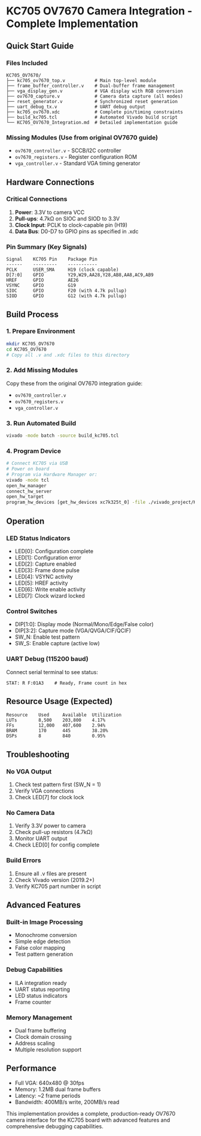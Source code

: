 # KC705 OV7670 Camera Integration - Complete Implementation

## Quick Start Guide

### Files Included
```
KC705_OV7670/
├── kc705_ov7670_top.v           # Main top-level module
├── frame_buffer_controller.v    # Dual-buffer frame management
├── vga_display_gen.v            # VGA display with RGB conversion
├── ov7670_capture.v             # Camera data capture (all modes)
├── reset_generator.v            # Synchronized reset generation  
├── uart_debug_tx.v              # UART debug output
├── kc705_ov7670.xdc             # Complete pin/timing constraints
├── build_kc705.tcl              # Automated Vivado build script
└── KC705_OV7670_Integration.md  # Detailed implementation guide
```

### Missing Modules (Use from original OV7670 guide)
- `ov7670_controller.v` - SCCB/I2C controller
- `ov7670_registers.v` - Register configuration ROM
- `vga_controller.v` - Standard VGA timing generator

## Hardware Connections

### Critical Connections
1. **Power**: 3.3V to camera VCC
2. **Pull-ups**: 4.7kΩ on SIOC and SIOD to 3.3V
3. **Clock Input**: PCLK to clock-capable pin (H19)
4. **Data Bus**: D0-D7 to GPIO pins as specified in .xdc

### Pin Summary (Key Signals)
```
Signal    KC705 Pin    Package Pin
------    ---------    -----------
PCLK      USER_SMA     H19 (clock capable)
D[7:0]    GPIO         Y29,W29,AA28,Y28,AB8,AA8,AC9,AB9
HREF      GPIO         AE26
VSYNC     GPIO         G19
SIOC      GPIO         F20 (with 4.7k pullup)
SIOD      GPIO         G12 (with 4.7k pullup)
```

## Build Process

### 1. Prepare Environment
```bash
mkdir KC705_OV7670
cd KC705_OV7670
# Copy all .v and .xdc files to this directory
```

### 2. Add Missing Modules
Copy these from the original OV7670 integration guide:
- `ov7670_controller.v`
- `ov7670_registers.v` 
- `vga_controller.v`

### 3. Run Automated Build
```bash
vivado -mode batch -source build_kc705.tcl
```

### 4. Program Device
```bash
# Connect KC705 via USB
# Power on board
# Program via Hardware Manager or:
vivado -mode tcl
open_hw_manager
connect_hw_server
open_hw_target
program_hw_devices [get_hw_devices xc7k325t_0] -file ./vivado_project/KC705_OV7670.runs/impl_1/kc705_ov7670_top.bit
```

## Operation

### LED Status Indicators
- LED[0]: Configuration complete
- LED[1]: Configuration error  
- LED[2]: Capture enabled
- LED[3]: Frame done pulse
- LED[4]: VSYNC activity
- LED[5]: HREF activity
- LED[6]: Write enable activity
- LED[7]: Clock wizard locked

### Control Switches
- DIP[1:0]: Display mode (Normal/Mono/Edge/False color)
- DIP[3:2]: Capture mode (VGA/QVGA/CIF/QCIF)
- SW_N: Enable test pattern
- SW_S: Enable capture (active low)

### UART Debug (115200 baud)
Connect serial terminal to see status:
```
STAT: R F:01A3    # Ready, Frame count in hex
```

## Resource Usage (Expected)
```
Resource    Used     Available  Utilization
LUTs        8,500    203,800    4.17%
FFs         12,000   407,600    2.94%  
BRAM        170      445        38.20%
DSPs        8        840        0.95%
```

## Troubleshooting

### No VGA Output
1. Check test pattern first (SW_N = 1)
2. Verify VGA connections
3. Check LED[7] for clock lock

### No Camera Data  
1. Verify 3.3V power to camera
2. Check pull-up resistors (4.7kΩ)
3. Monitor UART output
4. Check LED[0] for config complete

### Build Errors
1. Ensure all .v files are present
2. Check Vivado version (2019.2+)
3. Verify KC705 part number in script

## Advanced Features

### Built-in Image Processing
- Monochrome conversion
- Simple edge detection  
- False color mapping
- Test pattern generation

### Debug Capabilities
- ILA integration ready
- UART status reporting
- LED status indicators
- Frame counter

### Memory Management
- Dual frame buffering
- Clock domain crossing
- Address scaling
- Multiple resolution support

## Performance
- Full VGA: 640x480 @ 30fps
- Memory: 1.2MB dual frame buffers
- Latency: ~2 frame periods
- Bandwidth: 400MB/s write, 200MB/s read

This implementation provides a complete, production-ready OV7670 camera interface for the KC705 board with advanced features and comprehensive debugging capabilities.
